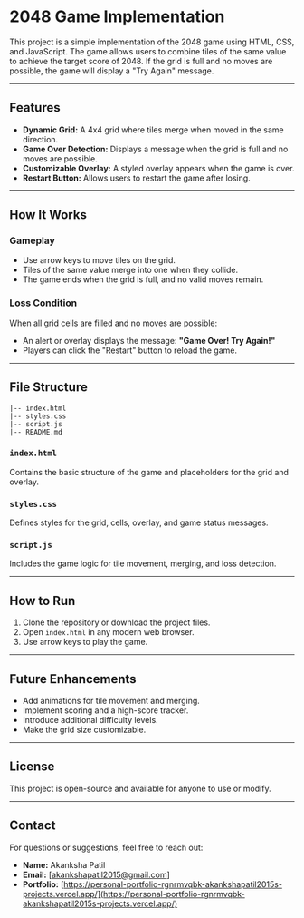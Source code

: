 # 2048 Game Implementation

This project is a simple implementation of the 2048 game using HTML, CSS, and JavaScript. The game allows users to combine tiles of the same value to achieve the target score of 2048. If the grid is full and no moves are possible, the game will display a "Try Again" message.

---

## Features

- **Dynamic Grid:** A 4x4 grid where tiles merge when moved in the same direction.
- **Game Over Detection:** Displays a message when the grid is full and no moves are possible.
- **Customizable Overlay:** A styled overlay appears when the game is over.
- **Restart Button:** Allows users to restart the game after losing.

---

## How It Works

### Gameplay
- Use arrow keys to move tiles on the grid.
- Tiles of the same value merge into one when they collide.
- The game ends when the grid is full, and no valid moves remain.

### Loss Condition
When all grid cells are filled and no moves are possible:
- An alert or overlay displays the message: **"Game Over! Try Again!"**
- Players can click the "Restart" button to reload the game.

---

## File Structure

```
|-- index.html
|-- styles.css
|-- script.js
|-- README.md
```

### `index.html`
Contains the basic structure of the game and placeholders for the grid and overlay.

### `styles.css`
Defines styles for the grid, cells, overlay, and game status messages.

### `script.js`
Includes the game logic for tile movement, merging, and loss detection.

---

## How to Run

1. Clone the repository or download the project files.
2. Open `index.html` in any modern web browser.
3. Use arrow keys to play the game.

---

## Future Enhancements
- Add animations for tile movement and merging.
- Implement scoring and a high-score tracker.
- Introduce additional difficulty levels.
- Make the grid size customizable.

---

## License
This project is open-source and available for anyone to use or modify.

---

## Contact
For questions or suggestions, feel free to reach out:
- **Name:** Akanksha Patil
- **Email:** [akankshapatil2015@gmail.com]
- **Portfolio:** [https://personal-portfolio-rgnrmvqbk-akankshapatil2015s-projects.vercel.app/](https://personal-portfolio-rgnrmvqbk-akankshapatil2015s-projects.vercel.app/)

